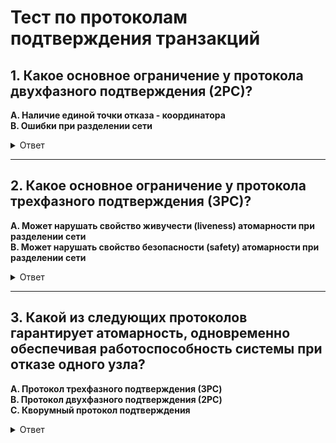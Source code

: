 # Тест по протоколам подтверждения транзакций

## 1. Какое основное ограничение у протокола двухфазного подтверждения (2PC)?

**A. Наличие единой точки отказа - координатора**  
**B. Ошибки при разделении сети**

<details>
<summary>Ответ</summary>
**A. Наличие единой точки отказа - координатора** - Основная проблема 2PC заключается в том, что при отказе координатора вся система может зависнуть, ожидая его восстановления.
</details>

---

## 2. Какое основное ограничение у протокола трехфазного подтверждения (3PC)?

**A. Может нарушать свойство живучести (liveness) атомарности при разделении сети**  
**B. Может нарушать свойство безопасности (safety) атомарности при разделении сети**

<details>
<summary>Ответ</summary>
**B. Может нарушать свойство безопасности (safety) атомарности при разделении сети** - Хотя 3PC решает проблему блокировки при отказе координатора, он может нарушить атомарность в случае разделения сети.
</details>

---

## 3. Какой из следующих протоколов гарантирует атомарность, одновременно обеспечивая работоспособность системы при отказе одного узла?

**A. Протокол трехфазного подтверждения (3PC)**  
**B. Протокол двухфазного подтверждения (2PC)**  
**C. Кворумный протокол подтверждения**

<details>
<summary>Ответ</summary>
**C. Кворумный протокол подтверждения** - Кворумные протоколы устраняют единую точку отказа и продолжают работать при отказе части узлов, сохраняя при этом атомарность.
</details>